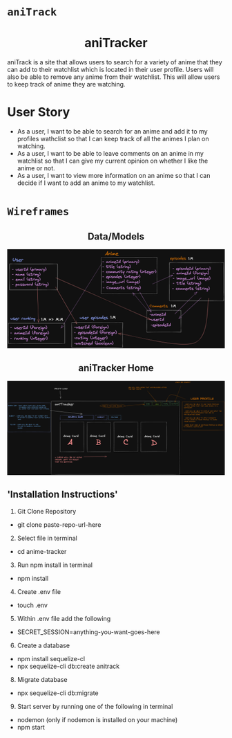 # `aniTrack`
<h1 align="center">aniTracker</h1>
aniTrack is a site that allows users to search for a variety of anime that they can add to their watchlist which is located in their user profile. Users will also be able to remove any anime from their watchlist. This will allow users to keep track of anime they are watching. 

# User Story
- As a user, I want to be able to search for an anime and add it to my profiles wathclist so that I can keep track of all the animes I plan on watching.
- As a user, I want to be able to leave comments on an anime in my watchlist so that I can give my current opinion on whether I like the anime or not.
- As a user, I want to view more information on an anime so that I can decide if I want to add an anime to my watchlist.
# `Wireframes`
<h2 align="center">Data/Models</h2>

![data tables & models](/wireframes/data.png)

<h2 align="center">aniTracker Home</h2>

![aniTrakcer Home](/wireframes/anitrackwf.png)

## 'Installation Instructions'

1. Git Clone Repository
- git clone paste-repo-url-here
2. Select file in terminal
- cd anime-tracker
3. Run npm install in terminal
- npm install
4. Create .env file
- touch .env
5. Within .env file add the following
- SECRET_SESSION=anything-you-want-goes-here
6. Create a database
- npm install sequelize-cl
- npx sequelize-cli db:create anitrack
8. Migrate database
- npx sequelize-cli db:migrate
9. Start server by running one of the following in terminal
- nodemon (only if nodemon is installed on your machine)
- npm start